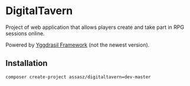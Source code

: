 # DigitalTavern

Project of web application that allows players create and take part in RPG sessions online.

Powered by [Yggdrasil Framework](https://github.com/Assasz/yggdrasil-skeleton) (not the newest version). 

## Installation
````
composer create-project assasz/digitaltavern=dev-master
````